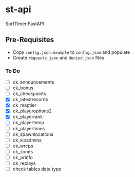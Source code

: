 # st-api
SurfTimer FastAPI


## Pre-Requisites
- Copy `config.json.example` to `config.json` and populate
- Create `requests.json` and `denied.json` files


### To Do
- [ ] ck_announcements
- [ ] ck_bonus
- [ ] ck_checkpoints
- [x] ck_latestrecords
- [x] ck_maptier
- [x] ck_playeroptions2
- [x] ck_playerrank
- [ ] ck_playertemp
- [ ] ck_playertimes
- [ ] ck_spawnlocations
- [ ] ck_vipadmins
- [ ] ck_wrcps
- [ ] ck_zones
- [ ] ck_prinfo
- [ ] ck_replays
- [ ] check tables data type